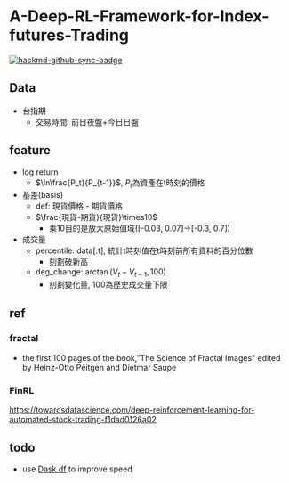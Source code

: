 # A-Deep-RL-Framework-for-Index-futures-Trading

[![hackmd-github-sync-badge](https://hackmd.io/xuu0j4MlSZqIQR_hB9VxhQ/badge)](https://hackmd.io/xuu0j4MlSZqIQR_hB9VxhQ)

## Data
- 台指期
    - 交易時間: 前日夜盤+今日日盤

## feature
- log return
    - $\ln\frac{P_t}{P_{t-1}}$, $P_t$為資產在t時刻的價格
- 基差(basis)
    - def: 現貨價格 - 期貨價格
    - $\frac{現貨-期貨}{現貨}\times10$
        - 乘10目的是放大原始值域([-0.03, 0.07]->[-0.3, 0.7])
- 成交量
    - percentile: data[:t], 統計t時刻值在t時刻前所有資料的百分位數
        - 刻劃破新高
    - deg_change: $\arctan(V_t-V_{t-1}, 100)$
        - 刻劃變化量, 100為歷史成交量下限

## ref
### fractal
- the first 100 pages of the book,"The Science of Fractal Images" edited by Heinz-Otto Peitgen and Dietmar Saupe

### FinRL
https://towardsdatascience.com/deep-reinforcement-learning-for-automated-stock-trading-f1dad0126a02

## todo
- use [Dask df](https://examples.dask.org/dataframe.html) to improve speed